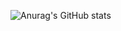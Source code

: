 ![Anurag's GitHub stats](https://github-readme-stats.vercel.app/api?username=brunopj1&theme=slateorange&show_icons=true)
